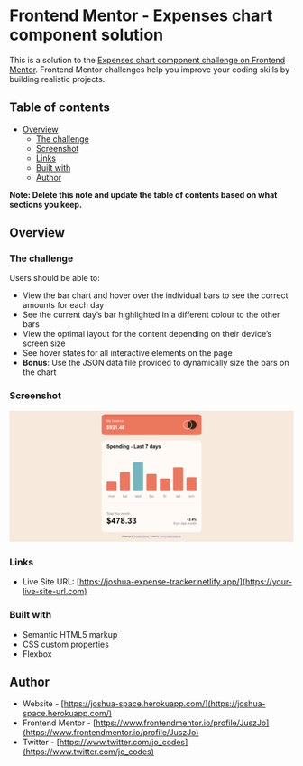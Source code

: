 # Frontend Mentor - Expenses chart component solution

This is a solution to the [Expenses chart component challenge on Frontend Mentor](https://www.frontendmentor.io/challenges/expenses-chart-component-e7yJBUdjwt). Frontend Mentor challenges help you improve your coding skills by building realistic projects. 

## Table of contents

- [Overview](#overview)
  - [The challenge](#the-challenge)
  - [Screenshot](#screenshot)
  - [Links](#links)
  - [Built with](#built-with)
  - [Author](#author)

**Note: Delete this note and update the table of contents based on what sections you keep.**

## Overview

### The challenge

Users should be able to:

- View the bar chart and hover over the individual bars to see the correct amounts for each day
- See the current day’s bar highlighted in a different colour to the other bars
- View the optimal layout for the content depending on their device’s screen size
- See hover states for all interactive elements on the page
- **Bonus**: Use the JSON data file provided to dynamically size the bars on the chart

### Screenshot

![](./Screenshot(349).png)

### Links

- Live Site URL: [https://joshua-expense-tracker.netlify.app/](https://your-live-site-url.com)

### Built with

- Semantic HTML5 markup
- CSS custom properties
- Flexbox

## Author

- Website - [https://joshua-space.herokuapp.com/](https://joshua-space.herokuapp.com/)
- Frontend Mentor - [https://www.frontendmentor.io/profile/JuszJo](https://www.frontendmentor.io/profile/JuszJo)
- Twitter - [https://www.twitter.com/jo_codes](https://www.twitter.com/jo_codes)
